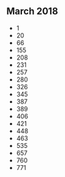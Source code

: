 ## March 2018
- 1
- 20
- 66
- 155
- 208
- 231
- 257
- 280
- 326
- 345
- 387
- 389
- 406
- 421
- 448
- 463
- 535
- 657
- 760
- 771
